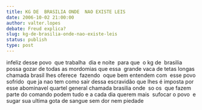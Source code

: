 ```yaml
---
title: KG DE  BRASILIA ONDE  NAO EXISTE LEIS
date: 2006-10-02 21:00:00
author: valter.lopes
debate: Freud explica?
slug: kg-de-brasilia-onde-nao-existe-leis
status: publish 
type: post
---
```


infeliz desse povo  que trabalha  dia e noite  para que  o kg de  brasilia  possa gozar de todas as mordomias que essa  grande vaca de tetas longas chamada brasil lhes oferece  fazendo  oque bem entendem com  esse povo sofrido  que ja nao tem como sair dessa escravidão que lhes é imposta por esse abominavel quartel general chamada brasilia onde  so os  que fazem parte do comando podem tudo e a cada dia querem mais  sufocar o povo  e sugar sua ultima gota de sangue sem dor nem piedade
